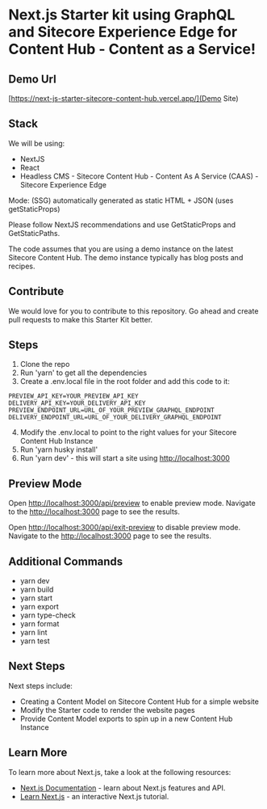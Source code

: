 # Next.js Starter kit using GraphQL and Sitecore Experience Edge for Content Hub - Content as a Service!

## Demo Url
[https://next-js-starter-sitecore-content-hub.vercel.app/](Demo Site)

## Stack

We will be using:
- NextJS
- React
- Headless CMS - Sitecore Content Hub - Content As A Service (CAAS) - Sitecore Experience Edge

Mode: (SSG) automatically generated as static HTML + JSON (uses getStaticProps)

Please follow NextJS recommendations and use GetStaticProps and GetStaticPaths.

The code assumes that you are using a demo instance on the latest Sitecore Content Hub. The demo instance typically has blog posts and recipes.

## Contribute
We would love for you to contribute to this repository. Go ahead and create pull requests to make this Starter Kit better.

## Steps
1. Clone the repo
2. Run 'yarn' to get all the dependencies
3. Create a .env.local file in the root folder and add this code to it:

```
PREVIEW_API_KEY=YOUR_PREVIEW_API_KEY
DELIVERY_API_KEY=YOUR_DELIVERY_API_KEY
PREVIEW_ENDPOINT_URL=URL_OF_YOUR_PREVIEW_GRAPHQL_ENDPOINT
DELIVERY_ENDPOINT_URL=URL_OF_YOUR_DELIVERY_GRAPHQL_ENDPOINT
```
4. Modify the .env.local to point to the right values for your Sitecore Content Hub Instance
5. Run 'yarn husky install'
6. Run 'yarn dev' - this will start a site using [http://localhost:3000](http://localhost:3000)

## Preview Mode

Open [http://localhost:3000/api/preview](http://localhost:3000/api/preview) to enable preview mode. Navigate to the [http://localhost:3000](http://localhost:3000) page to see the results.

Open [http://localhost:3000/api/exit-preview](http://localhost:3000/api/exit-preview) to disable preview mode. Navigate to the [http://localhost:3000](http://localhost:3000) page to see the results.

## Additional Commands
- yarn dev
- yarn build
- yarn start
- yarn export
- yarn type-check
- yarn format
- yarn lint
- yarn test

## Next Steps
Next steps include:
- Creating a Content Model on Sitecore Content Hub for a simple website
- Modify the Starter code to render the website pages
- Provide Content Model exports to spin up in a new Content Hub Instance

## Learn More
To learn more about Next.js, take a look at the following resources:
- [Next.js Documentation](https://nextjs.org/docs) - learn about Next.js features and API.
- [Learn Next.js](https://nextjs.org/learn) - an interactive Next.js tutorial.
